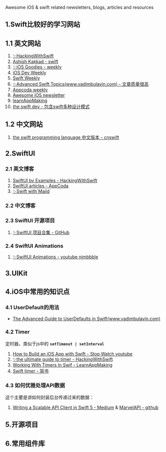 Awesome iOS & swift related newsletters, blogs, articles and resources

## 1.Swift比较好的学习网站

## 1.1 英文网站
  1. [✨HackingWithSwift](https://www.hackingwithswift.com/)
  2. [Ashish Kakkad - swift](https://ashishkakkad.com/category/swift-language/)
  3. [✨iOS Goodies - weekly](https://ios-goodies.com/)
  4. [iOS Dev Weekly](https://iosdevweekly.com/)
  5. [Swift Weekly](http://digest.swiftweekly.com/)
  6. [✨Advanced Swift Topics(www.vadimbulavin.com) - 文章质量很高](https://www.vadimbulavin.com/)
  7. [Appcoda weekly](http://digest.appcoda.com/)
  8. [Awesome iOS newsletter](https://ios.libhunt.com/newsletter)
  9. [learnAppMaking](https://learnappmaking.com/blog/)
  10. [the swift dev - 包含swift多种设计模式](https://theswiftdev.com/articles/)

## 1.2 中文网站
  1. [the swift programming language 中文版本 - cnswift](https://www.cnswift.org/)


## 2.SwiftUI

### 2.1 英文博客

  1. [SwiftUI by Examples - HackingWithSwift](https://www.hackingwithswift.com/quick-start/swiftui)
  2. [SwiftUI articles - AppCoda](https://www.appcoda.com/?s=SWIFTUI)
  3. [✨Swift with Majid](https://swiftwithmajid.com/)

### 2.2 中文博客


### 2.3 SwiftUI 开源项目

  1. [✨SwiftUI 项目合集 - GitHub](https://github.com/ygit/swiftui)


### 2.4 SwiftUI Animations
  1. [✨SwiftUI Animations - youtube nimbbble](https://www.youtube.com/watch?v=gN7xW2YyoBA&list=PLTz6PJ9dfcu30W4CDtFv7f2PAoFMn0Xmb)


## 3.UIKit

## 4.iOS中常用的知识点

### 4.1 UserDefault的用法
  - [The Advanced Guide to UserDefaults in Swift(www.vadimbulavin.com)](https://www.vadimbulavin.com/advanced-guide-to-userdefaults-in-swift/)

### 4.2 Timer
定时器，类似于js中的 **`setTimeout | setInterval`**
  1. [How to Build an iOS App with Swift - Stop Watch youtube](https://www.youtube.com/watch?v=pe8hN7r5ZuE&list=PLHmNdpdzx21E6seWDIDrFDMmwhaldMA0V)
  2. [✨the ultimate guide to timer - HackingWithSwift](https://www.hackingwithswift.com/articles/117/the-ultimate-guide-to-timer)
  3. [Working With Timers In Swif - LearnAppMaking](https://learnappmaking.com/timer-swift-how-to/)
  4. [Swift timer - 简书](https://www.jianshu.com/p/e3188e8aa1dc)

### 4.3 如何优雅处理API数据
这个主要是讲如何封装后台传递过来的数据：
  1. [Writing a Scalable API Client in Swift 5 - Medium](https://medium.com/makingtuenti/writing-a-scalable-api-client-in-swift-4-b3c6f7f3f3fb) & [MarvelAPI - github](https://github.com/victorpimentel/MarvelAPI)

## 5.开源项目


## 6.常用组件库